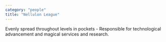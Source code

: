 ```yaml
---
category: "people"
title: "Nellulon League"
---
```


Evenly spread throughout levels in pockets - Responsible for technological advancement and magical services and research.

